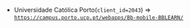  - Universidade Católica Porto(`client_id=2043`) => [`https://campus.porto.ucp.pt/webapps/Bb-mobile-BBLEARN/`](https://campus.porto.ucp.pt/webapps/Bb-mobile-BBLEARN/)
